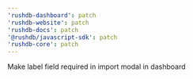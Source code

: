 ```yaml
---
'rushdb-dashboard': patch
'rushdb-website': patch
'rushdb-docs': patch
'@rushdb/javascript-sdk': patch
'rushdb-core': patch
---
```


Make label field required in import modal in dashboard
